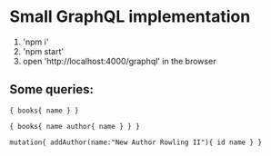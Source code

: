 # Small GraphQL implementation

1. 'npm i' 
2. 'npm start'
3. open 'http://localhost:4000/graphql' in the browser

## Some queries:
`
{
  books{
    name
  }
}
`

`
{
  books{
    name
    author{
      name
    }
  }
}
`

`
mutation{
  addAuthor(name:"New Author Rowling II"){
    id
    name
  }
}
`